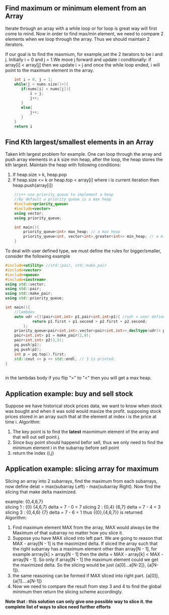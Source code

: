 ## Find maximum or minimum element from an Array
Iterate through an array with a while loop or for loop is great way will first come to mind. Now in order to find max/min element, we need to compare 2 elements when we loop through the array. Thus we should maintain 2 iterators. 

lf our goal is to find the maxmium, for example,set the 2 iterators to be i and j. Initially i = 0 and j = 1.We move j forward and update i conditonally:
if array[i] < array[j] then we update i = j and once the while loop ended, i will point to the maximum element in the array. 
```c++
    int i = 0, j = 1;
    while(j < nums.size()>){
       if(nums[i] < nums[j]){
           i = j;
           j++;
       }
       else{
           j++;
       }
    }
    return i
```
## Find Kth largest/smallest elements in an Array
Taken kth largest problem for example. One can loop through the array and push array elements in a k size min heap, after the loop, the heap stores the kth largest. 
Maintain the heap with following conditions:
1. If heap.size > k, heap.pop
2. If heap.size <= k or heap.top < array[i] where i is current iteration then heap.push(array[i])
```c++
    //c++ use priority_queue to implement a heap 
    //by default a priority_queue is a max heap
    #include<priority_queue>
    #include<vector>
    using vector;
    using priority_queue;

    int main(){
        priority_queue<int> max_heap; // a max heap
        priority_queue<int, vector<int>,greater<int>> min_heap; // a min heap
    }
```
To deal with user defined type, we must define the rules for bigger/smaller, consider the following example
```c++
#include<utility> //std::pair, std::make_pair
#include<vector>
#include<queue>
#include<iostream>
using std::vector;
using std::pair;
using std::make_pair;
using std::priority_queue;

int main(){
    //lambdas
    auto udr =[](pair<int,int> p1,pair<int,int>p1){ //udr = user defined rule.
            return p1.first + p1.second > p2.first + p2.second;
        };
    priority_queue<pair<int,int>,vector<pair<int,int>>,decltype(udr)> pq(udr);//min heap
    pair<int,int> p1 = make_pair(2,9);
    pair<int,int> p2(3,5);
    pq.push(p1);
    pq.push(p2);
    int p = pq.top().first;
    std::cout << p << std::endl; // 3 is printed. 
}
 
```
in the lambdas body if you flip  ">" to "<" then you will get a max heap. 


## Application example: buy and sell stock
Suppose we have historical stock prices data, we want to know when stock was bought and when it was sold would maxize the profit. supposing stock prices stored in an array such that at the element at index i is the price at time i. 
Algorithm:
1. The key point is to find the __latest__ maxmimum element of the array and that will out sell point j. 
2. Since buy point should happend befor sell, thus we only need to find the minimum element i in the subarray before sell point
3. return the index {i,j}


## Application example: slicing array for maximum
Slicing an array into 2 subarrays, find the maximum from each subarrays, now define delat = max(subarray Left) - max(subarray Right). Now find the slicing that make delta maximized. 

example: {0,4,6,7}  
slicing 1 : {0} {4,6,7} delta = 7 - 0 = 7
slicing 2 : {0,4} {6,7} delta = 7 - 4 = 3
slicing 3 : {0,4,6} {7} delta = 7 - 6 = 1
thus {{0},{4,6,7}} is returned
Algorithm:
1. Find maximum element MAX from the array, MAX would always be the Maximum of that subarray no matter how you slice it. 
2. Suppose you have MAX sliced into left part. We are going to reason that MAX - array[N - 1] is the maximized delta. If sliced the array such that the right subarray has a maximum element other than array[N - 1], for example arrray[k] > array[N - 1] then the delta = MAX - array[k] < MAX - array[N - 1]. So only if array[N - 1] the maximum element could we get the maximized delta. So the slicing would be just {a[0]...a[N-2]}, {a[N-1]}.
3. the same reasoning can be formed if MAX sliced into right part. {a[0]}, {a[1]....a[N-1]}
4. Now we need to compare the result from step 3 and 4 to find the global minimum then return the slicing scheme accordingly. 

__Note that : this solution can only give one possible way to slice it. the complete list of ways to slice need further efforts__
